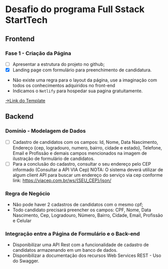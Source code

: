 # Desafio do programa Full Sstack StartTech

## Frontend

### Fase 1 - Criação da Página

- [ ] Apresentar a estrutura do projeto no github;
- [x] Landing page com formulário para preenchimento de candidatura.
- Não existe uma regra para o layout da página, use a imaginação com todos os conhecimentos adquiridos no front-end
- Indicamos o `Netlify` para hospedar sua pagina gratuitamente.

<a href='https://drive.google.com/file/d/1S3Y6otnW2tQLsX1aSgXL5bZuzPbt4rWS/view/' target='_blank'>->Link do Template</a>

## Backend

### Domínio - Modelagem de Dados

- [ ] Cadastro de candidatos com os campos: Id, Nome, Data Nascimento, Endereço {cep, logradouro, numero, bairro, cidade e estado}, Telefone, Email e Profissão e demais campos mencionados na imagem de ilustração de formulário de candidatos.
- [ ] Para a conclusão do cadastro, consultar o seu endereço pelo CEP informado (Consultar a API VIA Cep) NOTA: O sistema deverá utilizar de algum client API para buscar um endereço do serviço via cep conforme link: https://viacep.com.br/ws/{SEU_CEP}/json/

### Regra de Negócio

- Não pode haver 2 cadastros de candidatos com o mesmo cpf;
- Todo candidato precisará preencher os campos: CPF, Nome, Data Nascimento, Cep, Logradouro, Número, Bairro, Cidade, Email, Profissão e Celular

### Integração entre a Página de Formulário e o Back-end

- Disponibilizar uma API Rest com a funcionalidade de cadastro de candidatos armazenando em um banco de dados.
- Disponibilizar a documentação dos recursos Web Services REST - Uso do Swagger.
